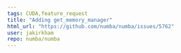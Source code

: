 ```yaml
---
tags: CUDA,feature_request
title: "Adding get_memory_manager"
html_url: "https://github.com/numba/numba/issues/5762"
user: jakirkham
repo: numba/numba
---
```


